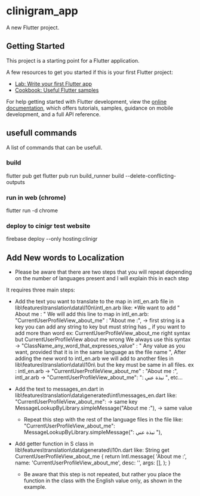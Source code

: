 # clinigram_app

A new Flutter project.

## Getting Started

This project is a starting point for a Flutter application.

A few resources to get you started if this is your first Flutter project:

- [Lab: Write your first Flutter app](https://docs.flutter.dev/get-started/codelab)
- [Cookbook: Useful Flutter samples](https://docs.flutter.dev/cookbook)

For help getting started with Flutter development, view the
[online documentation](https://docs.flutter.dev/), which offers tutorials,
samples, guidance on mobile development, and a full API reference.

## usefull commands

A list of commands that can be usefull.

### build

flutter pub get
flutter pub run build_runner build --delete-conflicting-outputs

### run in web (chrome)

flutter run -d chrome

### deploy to cinigr test website

firebase deploy --only hosting:clinigr

## Add New words to Localization

* Please be aware that there are two steps that you will repeat depending on the number of languages present and I will explain this in each step

It requires three main steps:

- Add the text you want to translate to the map in intl_en.arb file in lib\features\translation\data\l10n\intl_en.arb like:
  *We want to add " About me : " We will add this line to map in intl_en.arb:
   "CurrentUserProfileView_about_me" : "About me :", -> first string is a key you can add any string to key but must string has _ if you want to add more than word ex: CurrentUserProfileView_about_me  right syntax but CurrentUserProfileView about me wrong 
   We always use this syntax -> "ClassName_any_word_that_expresses_value" : " Any value as you want, provided that it is in the same language as the file name ", 
   After adding the new word to intl_en.arb we will add to another files in lib\features\translation\data\l10n\ but the key must be same in all files. ex : intl_en.arb ->  "CurrentUserProfileView_about_me" : "About me :", intl_ar.arb -> "CurrentUserProfileView_about_me": ": نبذة عني ", etc...

- Add the text to messages_en.dart in  lib\features\translation\data\generated\intl\messages_en.dart like:
   "CurrentUserProfileView_about_me": -> same key
      MessageLookupByLibrary.simpleMessage("About me :"), -> same value

  - Repeat this step with the rest of the language files in the file like:
      "CurrentUserProfileView_about_me":
          MessageLookupByLibrary.simpleMessage(": نبذة عني "),

- Add getter function in S class in lib\features\translation\data\generated\l10n.dart like:
   String get CurrentUserProfileView_about_me {
    return Intl.message(
      'About me :',
      name: 'CurrentUserProfileView_about_me',
      desc: '',
      args: [],
    );
  }

  - Be aware that this step is not repeated, but rather you place the function in the class with the English value only, as shown in the example.
